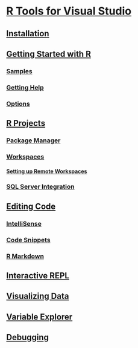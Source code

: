 # [R Tools for Visual Studio](index.md)
## [Installation](installation.md)
## [Getting Started with R](getting-started-with-r.md)
### [Samples](getting-started-samples.md)
### [Getting Help](getting-started-help.md)
### [Options](options.md)
## [R Projects](projects.md)
### [Package Manager](package-manager.md)
### [Workspaces](workspaces.md)
#### [Setting up Remote Workspaces](workspaces-remote-setup.md)
### [SQL Server Integration](sql-server.md)
## [Editing Code](code-editing.md)
### [IntelliSense](code-intellisense.md)
### [Code Snippets](code-snippets.md)
### [R Markdown](rmarkdown.md)
## [Interactive REPL](interactive-repl.md)
## [Visualizing Data](visualizing-data.md)
## [Variable Explorer](variable-explorer.md)
## [Debugging](debugging.md)